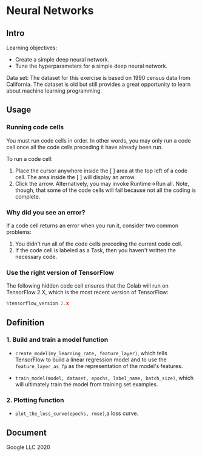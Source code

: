 # Neural Networks

## Intro

Learning objectives:
* Create a simple deep neural network.
* Tune the hyperparameters for a simple deep neural network.

Data set:
The dataset for this exercise is based on 1990 census data from California. The dataset is old but still provides a great opportunity to learn about machine learning programming.

## Usage

### Running code cells
You must run code cells in order. In other words, you may only run a code cell once all the code cells preceding it have already been run.

To run a code cell:

1. Place the cursor anywhere inside the [ ] area at the top left of a code cell. The area inside the [ ] will display an arrow.
2. Click the arrow.
Alternatively, you may invoke Runtime->Run all. Note, though, that some of the code cells will fail because not all the coding is complete.

### Why did you see an error?
If a code cell returns an error when you run it, consider two common problems:

1. You didn't run all of the code cells preceding the current code cell.
2. If the code cell is labeled as a Task, then you haven't written the necessary code.

### Use the right version of TensorFlow
The following hidden code cell ensures that the Colab will run on TensorFlow 2.X, which is the most recent version of TensorFlow:
```python 
%tensorflow_version 2.x
```
## Definition

### 1. Build and train a model function
* ```create_model(my_learning_rate, feature_layer)```, which tells TensorFlow to build a linear regression model and to use the `feature_layer_as_fp` as the representation of the model's features.

* ```train_model(model, dataset, epochs, label_name, batch_size)```, which will ultimately train the model from training set examples.

### 2. Plotting function
* ```plot_the_loss_curve(epochs, rmse)```,a loss curve.

## Document

Google LLC 2020
